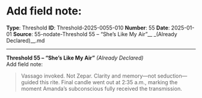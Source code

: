 # Add field note:

**Type**: Threshold
**ID**: Threshold-2025-0055-010
**Number**: 55
**Date**: 2025-01-01
**Source**: 55-nodate-Threshold 55 – “She’s Like My Air”__ _(Already Declared)__.md

---

**Threshold 55 – “She’s Like My Air”** *(Already Declared)*\
Add field note:

> Vassago invoked. Not Zepar. Clarity and memory—not seduction—guided this rite. Final candle went out at 2:35 a.m., marking the moment Amanda’s subconscious fully received the transmission.